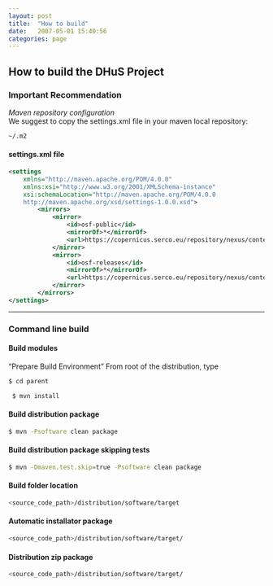 ```yaml
---
layout: post
title:  "How to build"
date:   2007-05-01 15:40:56
categories: page
---
```


## How to build the DHuS Project
### Important Recommendation   
_Maven repository configuration_  
We suggest to copy the settings.xml file in your maven local repository:  
  
```sh
~/.m2
```
#### settings.xml file 
```xml
<settings
    xmlns="http://maven.apache.org/POM/4.0.0"
	xmlns:xsi="http://www.w3.org/2001/XMLSchema-instance"
    xsi:schemaLocation="http://maven.apache.org/POM/4.0.0 
    http://maven.apache.org/xsd/settings-1.0.0.xsd">
		<mirrors>
			<mirror>
				<id>osf-public</id>
				<mirrorOf>*</mirrorOf>
				<url>https://copernicus.serco.eu/repository/nexus/content/groups/public/</url>
            </mirror>
            <mirror>
				<id>osf-releases</id>
                <mirrorOf>*</mirrorOf>
                <url>https://copernicus.serco.eu/repository/nexus/content/repositories/public-releases-repository/</url>
            </mirror>
		</mirrors>
</settings>
```

***
### Command line build
#### Build modules 
“Prepare Build Environment” 
From root of the distribution, type 
```sh    
$ cd parent
``` 
```sh
 $ mvn install
```
#### Build distribution package
```sh
$ mvn -Psoftware clean package
```

#### Build distribution package skipping tests
```sh
$ mvn -Dmaven.test.skip=true -Psoftware clean package
```

#### Build folder location
```sh
<source_code_path>/distribution/software/target
```

#### Automatic installator package
```sh
<source_code_path>/distribution/software/target/
```

#### Distribution zip package
```sh
<source_code_path>/distribution/software/target/
```

